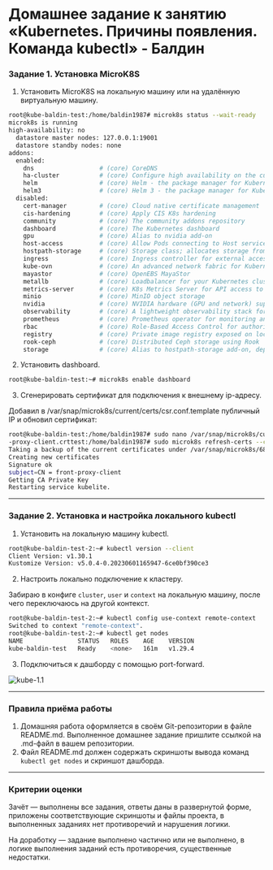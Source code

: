 # Домашнее задание к занятию «Kubernetes. Причины появления. Команда kubectl» - Балдин

### Задание 1. Установка MicroK8S

1. Установить MicroK8S на локальную машину или на удалённую виртуальную машину.

```bash
root@kube-baldin-test:/home/baldin1987# microk8s status --wait-ready
microk8s is running
high-availability: no
  datastore master nodes: 127.0.0.1:19001
  datastore standby nodes: none
addons:
  enabled:
    dns                  # (core) CoreDNS
    ha-cluster           # (core) Configure high availability on the current node
    helm                 # (core) Helm - the package manager for Kubernetes
    helm3                # (core) Helm 3 - the package manager for Kubernetes
  disabled:
    cert-manager         # (core) Cloud native certificate management
    cis-hardening        # (core) Apply CIS K8s hardening
    community            # (core) The community addons repository
    dashboard            # (core) The Kubernetes dashboard
    gpu                  # (core) Alias to nvidia add-on
    host-access          # (core) Allow Pods connecting to Host services smoothly
    hostpath-storage     # (core) Storage class; allocates storage from host directory
    ingress              # (core) Ingress controller for external access
    kube-ovn             # (core) An advanced network fabric for Kubernetes
    mayastor             # (core) OpenEBS MayaStor
    metallb              # (core) Loadbalancer for your Kubernetes cluster
    metrics-server       # (core) K8s Metrics Server for API access to service metrics
    minio                # (core) MinIO object storage
    nvidia               # (core) NVIDIA hardware (GPU and network) support
    observability        # (core) A lightweight observability stack for logs, traces and metrics
    prometheus           # (core) Prometheus operator for monitoring and logging
    rbac                 # (core) Role-Based Access Control for authorisation
    registry             # (core) Private image registry exposed on localhost:32000
    rook-ceph            # (core) Distributed Ceph storage using Rook
    storage              # (core) Alias to hostpath-storage add-on, deprecated
```
   
2. Установить dashboard.

```bash
root@kube-baldin-test:~# microk8s enable dashboard
```

3. Сгенерировать сертификат для подключения к внешнему ip-адресу.

Добавил в /var/snap/microk8s/current/certs/csr.conf.template публичный IP и обновил сертификат:

```bash
root@kube-baldin-test:/home/baldin1987# sudo nano /var/snap/microk8s/current/certs/csr.conf.template
-proxy-client.crttest:/home/baldin1987# sudo microk8s refresh-certs --cert front
Taking a backup of the current certificates under /var/snap/microk8s/6809/certs-backup/
Creating new certificates
Signature ok
subject=CN = front-proxy-client
Getting CA Private Key
Restarting service kubelite.
```

------

### Задание 2. Установка и настройка локального kubectl
1. Установить на локальную машину kubectl.

```bash
root@kube-baldin-test-2:~# kubectl version --client
Client Version: v1.30.1
Kustomize Version: v5.0.4-0.20230601165947-6ce0bf390ce3
```

2. Настроить локально подключение к кластеру.

Забираю в конфиге `cluster`, `user` и `context` на локальную машину, после чего переключаюсь на другой контекст.

```bash
root@kube-baldin-test-2:~# kubectl config use-context remote-context
Switched to context "remote-context".
root@kube-baldin-test-2:~# kubectl get nodes
NAME               STATUS   ROLES    AGE    VERSION
kube-baldin-test   Ready    <none>   161m   v1.29.4
```

3. Подключиться к дашборду с помощью port-forward.

![kube-1.1](img/1.jpg)

------

### Правила приёма работы

1. Домашняя работа оформляется в своём Git-репозитории в файле README.md. Выполненное домашнее задание пришлите ссылкой на .md-файл в вашем репозитории.
2. Файл README.md должен содержать скриншоты вывода команд `kubectl get nodes` и скриншот дашборда.

------

### Критерии оценки
Зачёт — выполнены все задания, ответы даны в развернутой форме, приложены соответствующие скриншоты и файлы проекта, в выполненных заданиях нет противоречий и нарушения логики.

На доработку — задание выполнено частично или не выполнено, в логике выполнения заданий есть противоречия, существенные недостатки.
